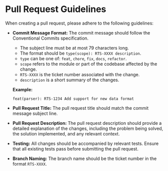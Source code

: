 # Pull Request Guidelines

When creating a pull request, please adhere to the following guidelines:

*   **Commit Message Format:** The commit message should follow the Conventional Commits specification.
    *   The subject line must be at most 79 characters long.
    *   The format should be `type(scope): RTS-XXXX description`.
    *   `type` can be one of: `feat`, `chore`, `fix`, `docs`, `refactor`.
    *   `scope` refers to the module or part of the codebase affected by the change.
    *   `RTS-XXXX` is the ticket number associated with the change.
    *   `description` is a short summary of the changes.

    **Example:**
    ```
    feat(parser): RTS-1234 Add support for new data format
    ```
*   **Pull Request Title:** The pull request title should match the commit message subject line.
*   **Pull Request Description:** The pull request description should provide a detailed explanation of the changes, including the problem being solved, the solution implemented, and any relevant context.
*   **Testing:** All changes should be accompanied by relevant tests. Ensure that all existing tests pass before submitting the pull request.
*   **Branch Naming:** The branch name should be the ticket number in the format `RTS-XXXX`.
